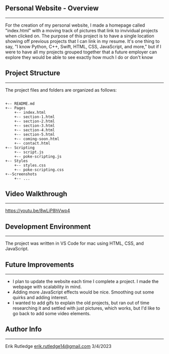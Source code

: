 ## Personal Website - Overview
---
For the creation of my personal website, I made a homepage called "index.html" with a moving track of pictures that link to invividual projects when clicked on. The purpose of this project is to have a single location showing off previous projects that I can link in my resume. It's one thing to say, "I know Python, C++, Swift, HTML, CSS, JavaScript, and more," but if I were to have all my projects grouped together that a future employer can explore they would be able to see exactly how much I do or don't know 


## Project Structure 
---
The project files and folders are organized as follows:
```

+-- README.md           
+-- Pages                   
    +-- index.html          
    +-- section-1.html      
    +-- section-2.html      
    +-- section-3.html      
    +-- section-4.html      
    +-- section-5.html     
    +-- coming-soon.html   
    +-- contact.html        
+-- Scripting              
    +-- script.js           
    +-- poke-scripting.js   
+-- Styles
    +-- styles.css
    +-- poke-scripting.css
+--Screenshots
    +-- ...

```

## Video Walkthrough
---
https://youtu.be/8wLiP8hVwp4


## Development Environment
---
The project was written in VS Code for mac using HTML, CSS, and JavaScript.

## Future Improvements
---
- I plan to update the website each time I complete a project. I made the webpage with scalability in mind.
- Adding more JavaScript effects would be nice. Smoothing out some quirks and adding interest.
- I wanted to add gifs to explain the old projects, but ran out of time researching it and settled with just pictures, which works, but I'd like to go back to add some video elements.  

## Author Info
---
Erik Rutledge 
erik.rutledge14@gmail.com 
3/4/2023 